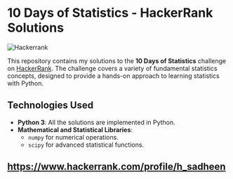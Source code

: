 # 10 Days of Statistics - HackerRank Solutions

![Hackerrank](https://img.shields.io/badge/HackerRank-10%20Days%20of%20Statistics-brightgreen)

This repository contains my solutions to the **10 Days of Statistics** challenge on [HackerRank](https://www.hackerrank.com/domains/tutorials/10-days-of-statistics). The challenge covers a variety of fundamental statistics concepts, designed to provide a hands-on approach to learning statistics with Python.

## Technologies Used

- **Python 3**: All the solutions are implemented in Python.
- **Mathematical and Statistical Libraries**:
  - `numpy` for numerical operations.
  - `scipy` for advanced statistical functions.

## https://www.hackerrank.com/profile/h_sadheen
